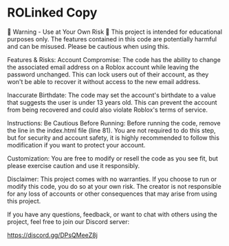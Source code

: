 # ROLinked Copy
🚨 Warning - Use at Your Own Risk 🚨
This project is intended for educational purposes only. The features contained in this code are potentially harmful and can be misused. Please be cautious when using this.

Features & Risks:
Account Compromise: The code has the ability to change the associated email address on a Roblox account while leaving the password unchanged. This can lock users out of their account, as they won't be able to recover it without access to the new email address.

Inaccurate Birthdate: The code may set the account's birthdate to a value that suggests the user is under 13 years old. This can prevent the account from being recovered and could also violate Roblox's terms of service.

Instructions:
Be Cautious Before Running:
Before running the code, remove the line in the index.html file (line 81). You are not required to do this step, but for security and account safety, it is highly recommended to follow this modification if you want to protect your account.

Customization:
You are free to modify or resell the code as you see fit, but please exercise caution and use it responsibly.

Disclaimer:
This project comes with no warranties. If you choose to run or modify this code, you do so at your own risk. The creator is not responsible for any loss of accounts or other consequences that may arise from using this project.




If you have any questions, feedback, or want to chat with others using the project, feel free to join our Discord server:

https://discord.gg/DPsQMeeZ8j
